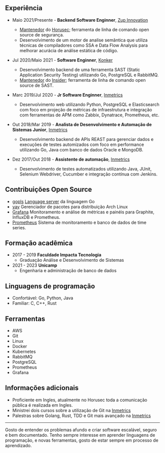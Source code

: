 ## Experiência

- Maio 2021/Presente - **Backend Software Enginner**, [Zup Innovation](https://www.zup.com.br/)
    - [Mantenedor](https://github.com/ZupIT/horusec/commits?author=matheusalcantarazup) do 
    [Horusec](https://github.com/ZupIT/horusec); ferramenta de linha de comando open source de segurança.
    - Desenvolvimento de um motor de analise semântica que utiliza técnicas de compiladores como SSA e Data Flow Analysis
    para melhorar acurácia de análise estática de código. 

- Jul 2020/Maio 2021 - **Software Enginner**, [Konker](http://www.konkerlabs.com/)
    - Desenvolvimento backend de uma ferramenta SAST (Static Application Security Testing) utilizando Go, PostgreSQL e RabbitMQ.
    - [Mantenedor](https://github.com/insidersec/insider/commits?author=msAlcantara) do 
    [Insider](https://github.com/insidersec/insider); ferramenta de linha de comando open source de SAST.

- Marc 2019/Jul 2020 - **Jr Software Enginner**, [Inmetrics](https://inmetrics.com.br/)
    - Desenvolvimento web utilizando Python, PostgreSQL e Elasticsearch com foco em projeção de métricas de infraestrutura
    e integração com ferramentas de APM como Zabbix, Dynatrace, Prometheus, etc.

- Out 2018/Mar 2019 - **Analista de Desenvolvimento e Automação de Sistemas Junior**, [Inmetrics](https://inmetrics.com.br/)
    - Desenvolvimento backend de APIs REAST para gerenciar dados e execuções de testes automizados com foco em 
    performance utilizando Go, Java com banco de dados Oracle e MongoDB.

- Dez 2017/Out 2018 - **Assistente de automação**, [Inmetrics](https://inmetrics.com.br/)
    - Desenvolvimento de testes automatizados utilizando Java, JUnit, Selenium Webdriver, Cucumber e integração contínua 
    com Jenkins.


## Contribuições Open Source
- [gopls](https://github.com/golang/tools/commits?author=msAlcantara) [Language server](https://langserver.org/) da linguagem Go
- [yay](https://github.com/Jguer/yay/commits?author=msAlcantara) Gerenciador de pacotes para distribuição Arch Linux
- [Grafana](https://github.com/grafana/grafana/commits?author=msAlcantara) Monitoramento e análise de métricas e painéis para Graphite, InfluxDB e Prometheus.
- [Prometheus](https://github.com/prometheus/prometheus/commits?author=msAlcantara) Sistema de monitoramento e banco de dados de time series.


## Formação acadêmica
- 2017 - 2019 **Faculdade Impacta Tecnologia**
  - Graduação Análise e Desenvolvimento de Sistemas
- 2021 - 2023 **Unicamp**
  - Engenharia e administração de banco de dados

## Linguagens de programação
- Confortável: Go, Python, Java
- Familiar: C, C++, Rust 

## Ferramentas
 - AWS
 - Git
 - Linux
 - Docker
 - Kubernetes
 - RabbitMQ
 - PostgreSQL
 - Prometheus
 - Grafana

## Informações adicionais
- Proficiente em Ingles, atualmente no Horusec toda a comunicação pública é realizada em Ingles.
- Ministrei dois cursos sobre a utilização de Git na [Inmetrics](https://inmetrics.com.br/)
- Palestras sobre Golang, Rust, TDD e Git mais avançado na [Inmetrics](https://inmetrics.com.br/)

---
Gosto de entender os problemas afundo e criar software escalável, seguro e bem documentado. Tenho sempre interesse em 
aprender linguagens de programação, e novas ferramentas, gosto de estar sempre em processo de aprendizado.

